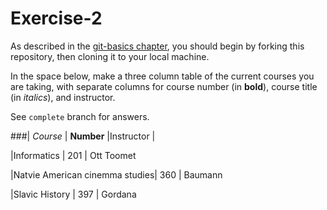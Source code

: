 # Exercise-2

As described in the [git-basics
chapter](https://info201.github.io/git-basics.html), you should begin
by forking this repository, then cloning it to your local machine.

In the space below, make a three column table of the current courses
you are taking, with separate columns for course number (in **bold**),
course title (in _italics_), and instructor.

See `complete` branch for answers.

###| *Course* | **Number** |Instructor
|

|Informatics                   | 201 | Ott Toomet

|Natvie American cinemma studies| 360 |  Baumann

|Slavic History                 | 397 | Gordana
